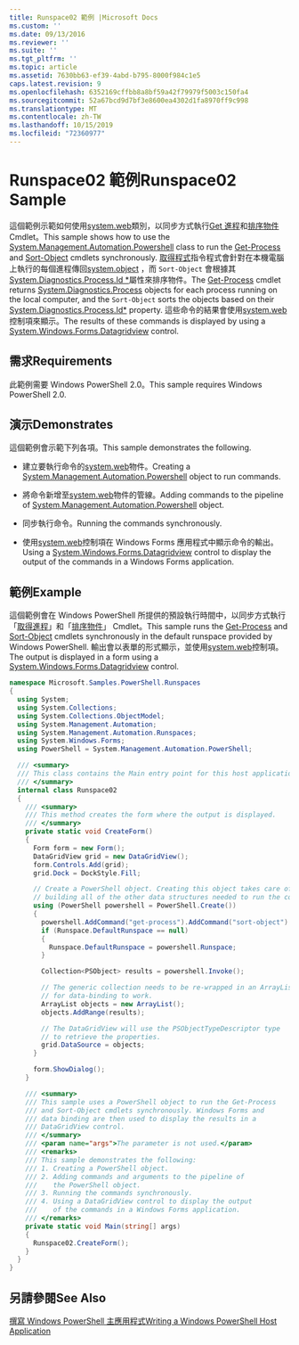 ```yaml
---
title: Runspace02 範例 |Microsoft Docs
ms.custom: ''
ms.date: 09/13/2016
ms.reviewer: ''
ms.suite: ''
ms.tgt_pltfrm: ''
ms.topic: article
ms.assetid: 7630bb63-ef39-4abd-b795-8000f984c1e5
caps.latest.revision: 9
ms.openlocfilehash: 6352169cffbb8a8bf59a42f79979f5003c150fa4
ms.sourcegitcommit: 52a67bcd9d7bf3e8600ea4302d1fa8970ff9c998
ms.translationtype: MT
ms.contentlocale: zh-TW
ms.lasthandoff: 10/15/2019
ms.locfileid: "72360977"
---
```

# <a name="runspace02-sample"></a><span data-ttu-id="e01f0-102">Runspace02 範例</span><span class="sxs-lookup"><span data-stu-id="e01f0-102">Runspace02 Sample</span></span>

<span data-ttu-id="e01f0-103">這個範例示範如何使用[system.web](/dotnet/api/system.management.automation.powershell)類別，以同步方式執行[Get 進程](/powershell/module/Microsoft.PowerShell.Management/Get-Process)和[排序物件](/powershell/module/Microsoft.PowerShell.Utility/Sort-Object)Cmdlet。</span><span class="sxs-lookup"><span data-stu-id="e01f0-103">This sample shows how to use the [System.Management.Automation.Powershell](/dotnet/api/system.management.automation.powershell) class to run the [Get-Process](/powershell/module/Microsoft.PowerShell.Management/Get-Process) and [Sort-Object](/powershell/module/Microsoft.PowerShell.Utility/Sort-Object) cmdlets synchronously.</span></span> <span data-ttu-id="e01f0-104">[取得程式](/powershell/module/Microsoft.PowerShell.Management/Get-Process)指令程式會針對在本機電腦上執行的每個進程傳回[system.object](/dotnet/api/System.Diagnostics.Process) ，而 `Sort-Object` 會根據其[System.Diagnostics.Process.Id \*](/dotnet/api/System.Diagnostics.Process.Id)屬性來排序物件。</span><span class="sxs-lookup"><span data-stu-id="e01f0-104">The [Get-Process](/powershell/module/Microsoft.PowerShell.Management/Get-Process) cmdlet returns [System.Diagnostics.Process](/dotnet/api/System.Diagnostics.Process) objects for each process running on the local computer, and the `Sort-Object` sorts the objects based on their [System.Diagnostics.Process.Id\*](/dotnet/api/System.Diagnostics.Process.Id) property.</span></span> <span data-ttu-id="e01f0-105">這些命令的結果會使用[system.web](/dotnet/api/System.Windows.Forms.DataGridView)控制項來顯示。</span><span class="sxs-lookup"><span data-stu-id="e01f0-105">The results of these commands is displayed by using a [System.Windows.Forms.Datagridview](/dotnet/api/System.Windows.Forms.DataGridView) control.</span></span>

## <a name="requirements"></a><span data-ttu-id="e01f0-106">需求</span><span class="sxs-lookup"><span data-stu-id="e01f0-106">Requirements</span></span>

<span data-ttu-id="e01f0-107">此範例需要 Windows PowerShell 2.0。</span><span class="sxs-lookup"><span data-stu-id="e01f0-107">This sample requires Windows PowerShell 2.0.</span></span>

## <a name="demonstrates"></a><span data-ttu-id="e01f0-108">演示</span><span class="sxs-lookup"><span data-stu-id="e01f0-108">Demonstrates</span></span>

<span data-ttu-id="e01f0-109">這個範例會示範下列各項。</span><span class="sxs-lookup"><span data-stu-id="e01f0-109">This sample demonstrates the following.</span></span>

- <span data-ttu-id="e01f0-110">建立要執行命令的[system.web](/dotnet/api/system.management.automation.powershell)物件。</span><span class="sxs-lookup"><span data-stu-id="e01f0-110">Creating a [System.Management.Automation.Powershell](/dotnet/api/system.management.automation.powershell) object to run commands.</span></span>

- <span data-ttu-id="e01f0-111">將命令新增至[system.web](/dotnet/api/system.management.automation.powershell)物件的管線。</span><span class="sxs-lookup"><span data-stu-id="e01f0-111">Adding commands to the pipeline of [System.Management.Automation.Powershell](/dotnet/api/system.management.automation.powershell) object.</span></span>

- <span data-ttu-id="e01f0-112">同步執行命令。</span><span class="sxs-lookup"><span data-stu-id="e01f0-112">Running the commands synchronously.</span></span>

- <span data-ttu-id="e01f0-113">使用[system.web](/dotnet/api/System.Windows.Forms.DataGridView)控制項在 Windows Forms 應用程式中顯示命令的輸出。</span><span class="sxs-lookup"><span data-stu-id="e01f0-113">Using a [System.Windows.Forms.Datagridview](/dotnet/api/System.Windows.Forms.DataGridView) control to display the output of the commands in a Windows Forms application.</span></span>

## <a name="example"></a><span data-ttu-id="e01f0-114">範例</span><span class="sxs-lookup"><span data-stu-id="e01f0-114">Example</span></span>

<span data-ttu-id="e01f0-115">這個範例會在 Windows PowerShell 所提供的預設執行時間中，以同步方式執行「[取得進程](/powershell/module/Microsoft.PowerShell.Management/Get-Process)」和「[排序物件](/powershell/module/Microsoft.PowerShell.Utility/Sort-Object)」 Cmdlet。</span><span class="sxs-lookup"><span data-stu-id="e01f0-115">This sample runs the [Get-Process](/powershell/module/Microsoft.PowerShell.Management/Get-Process) and [Sort-Object](/powershell/module/Microsoft.PowerShell.Utility/Sort-Object) cmdlets synchronously in the default runspace provided by Windows PowerShell.</span></span> <span data-ttu-id="e01f0-116">輸出會以表單的形式顯示，並使用[system.web](/dotnet/api/System.Windows.Forms.DataGridView)控制項。</span><span class="sxs-lookup"><span data-stu-id="e01f0-116">The output is displayed in a form using a [System.Windows.Forms.Datagridview](/dotnet/api/System.Windows.Forms.DataGridView) control.</span></span>

```csharp
namespace Microsoft.Samples.PowerShell.Runspaces
{
  using System;
  using System.Collections;
  using System.Collections.ObjectModel;
  using System.Management.Automation;
  using System.Management.Automation.Runspaces;
  using System.Windows.Forms;
  using PowerShell = System.Management.Automation.PowerShell;

  /// <summary>
  /// This class contains the Main entry point for this host application.
  /// </summary>
  internal class Runspace02
  {
    /// <summary>
    /// This method creates the form where the output is displayed.
    /// </summary>
    private static void CreateForm()
    {
      Form form = new Form();
      DataGridView grid = new DataGridView();
      form.Controls.Add(grid);
      grid.Dock = DockStyle.Fill;

      // Create a PowerShell object. Creating this object takes care of
      // building all of the other data structures needed to run the command.
      using (PowerShell powershell = PowerShell.Create())
      {
        powershell.AddCommand("get-process").AddCommand("sort-object").AddArgument("ID");
        if (Runspace.DefaultRunspace == null)
        {
          Runspace.DefaultRunspace = powershell.Runspace;
        }

        Collection<PSObject> results = powershell.Invoke();

        // The generic collection needs to be re-wrapped in an ArrayList
        // for data-binding to work.
        ArrayList objects = new ArrayList();
        objects.AddRange(results);

        // The DataGridView will use the PSObjectTypeDescriptor type
        // to retrieve the properties.
        grid.DataSource = objects;
      }

      form.ShowDialog();
    }

    /// <summary>
    /// This sample uses a PowerShell object to run the Get-Process
    /// and Sort-Object cmdlets synchronously. Windows Forms and
    /// data binding are then used to display the results in a
    /// DataGridView control.
    /// </summary>
    /// <param name="args">The parameter is not used.</param>
    /// <remarks>
    /// This sample demonstrates the following:
    /// 1. Creating a PowerShell object.
    /// 2. Adding commands and arguments to the pipeline of
    ///    the PowerShell object.
    /// 3. Running the commands synchronously.
    /// 4. Using a DataGridView control to display the output
    ///    of the commands in a Windows Forms application.
    /// </remarks>
    private static void Main(string[] args)
    {
      Runspace02.CreateForm();
    }
  }
}
```

## <a name="see-also"></a><span data-ttu-id="e01f0-117">另請參閱</span><span class="sxs-lookup"><span data-stu-id="e01f0-117">See Also</span></span>

[<span data-ttu-id="e01f0-118">撰寫 Windows PowerShell 主應用程式</span><span class="sxs-lookup"><span data-stu-id="e01f0-118">Writing a Windows PowerShell Host Application</span></span>](./writing-a-windows-powershell-host-application.md)